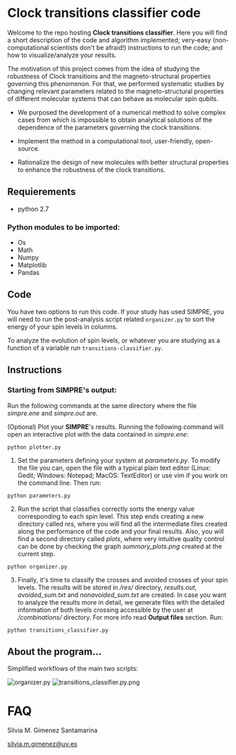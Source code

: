 # Clock transitions classifier code

Welcome to the repo hosting **Clock transitions classifier**. Here you will find a short description of the code and algorithm implemented; very-easy (non-computational scientists don't be afraid!) instructions to run the code; and how to visualize/analyze your results. 

The motivation of this project comes from the idea of studying the robustness of Clock transitions and the magneto-structural properties governing this phenomenon. For that, we performed systematic studies by changing relevant parameters related to the magneto-structural properties of different molecular systems that can behave as molecular spin qubits. 

* We purposed the development of a numerical method to solve complex cases from which is impossible to obtain analytical solutions of the dependence of the parameters governing the clock transitions. 

* Implement the method in a computational tool, user-friendly, open-source.

* Rationalize the design of new molecules with better structural properties to enhance the robustness of the clock transitions. 


## Requierements
- python 2.7

### Python modules to be imported:
- Os
- Math
- Numpy
- Matplotlib 
- Pandas


## Code

You have two options to run this code. If your study has used SIMPRE, you will need to run the post-analysis script related ```organizer.py``` to sort the energy of your spin levels in columns. 

To analyze the evolution of spin levels, or whatever you are studying as a function of a variable run ```transitions-classifier.py```.



## Instructions

### Starting from **SIMPRE**'s output:

Run the following commands at the same directory where the file *simpre.ene* and *simpre.out* are.

(Optional) Plot your **SIMPRE**'s results. Running the following command will open an interactive plot with the data contained in *simpre.ene*: 

``` python plotter.py  ```

1. Set the parameters defining your system at *parameters.py*. To modify the file you can, open the file with a typical plain text editor (Linux: Gedit; Windows: Notepad; MacOS: TextEditor) or use vim if you work on the command line. Then run:

``` python parameters.py ```

2. Run the script that classifies correctly sorts the energy value corresponding to each spin level. This step ends creating a new directory called *res*, where you will find all the intermediate files created along the performance of the code and your final results. Also, you will find a second directory called *plots*, where very intuitive quality control can be done by checking the graph *summary_plots.png* created at the current step. 

``` python organizer.py  ```

3. Finally, it's time to classify the crosses and avoided crosses of your spin levels. The results will be stored in */res/* directory, *results.out*, *avoided_sum.txt* and *nonavoided_sum.txt* are created. In case you want to analyze the results more in detail, we generate files with the detailed information of both levels crossing accessible by the user at */combinations/* directory. For more info read **Output files** section. Run:

``` python transitions_classifier.py  ```


## About the program...
Simplified workflows of the main two scripts:

![organizer.py](organizer.py.png)
![transitions_classifier.py.png](transitions_classifier.py.png)


# FAQ 
Silvia M. Gimenez Santamarina

silvia.m.gimenez@uv.es

